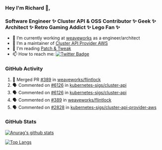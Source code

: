 ### Hey I'm Richard 👋, 

<h3 align="left">Software Engineer ✨ Cluster API & OSS Contributor ✨ Geek ✨ Architect ✨ Retro Gaming Addict ✨ Lego Fan ✨</h3>

- 🔭 I’m currently working at [weaveworks](https://github.com/weaveworks) as a engineer/architect
- 👯 I’m a maintainer of [Cluster API Provider AWS](https://github.com/kubernetes-sigs/cluster-api-provider-aws)
- 💬 I'm reading [Patch & Tweak](https://bjooks.com/products/patch-tweak-exploring-modular-synthesis)
- 📫 How to reach me: [![Twitter Badge](https://img.shields.io/badge/-@fruit_case-00acee?style=flat&logo=Twitter&logoColor=white)](https://twitter.com/intent/follow?screen_name=fruit_case "Follow on Twitter")

### GitHub Activity 

<!--START_SECTION:activity-->
1. 🎉 Merged PR [#389](https://github.com/weaveworks/flintlock/pull/389) in [weaveworks/flintlock](https://github.com/weaveworks/flintlock)
2. 🗣 Commented on [#6126](https://github.com/kubernetes-sigs/cluster-api/issues/6126) in [kubernetes-sigs/cluster-api](https://github.com/kubernetes-sigs/cluster-api)
3. 🗣 Commented on [#6126](https://github.com/kubernetes-sigs/cluster-api/issues/6126) in [kubernetes-sigs/cluster-api](https://github.com/kubernetes-sigs/cluster-api)
4. 🗣 Commented on [#389](https://github.com/weaveworks/flintlock/issues/389) in [weaveworks/flintlock](https://github.com/weaveworks/flintlock)
5. 🗣 Commented on [#2828](https://github.com/kubernetes-sigs/cluster-api-provider-aws/issues/2828) in [kubernetes-sigs/cluster-api-provider-aws](https://github.com/kubernetes-sigs/cluster-api-provider-aws)
<!--END_SECTION:activity-->

### GitHub Stats

[![Anurag's github stats](https://github-readme-stats.vercel.app/api?username=richardcase&count_private=true&show_icons=true)](https://github.com/anuraghazra/github-readme-stats)

[![Top Langs](https://github-readme-stats.vercel.app/api/top-langs/?username=richardcase&hide=html&layout=compact)](https://github.com/anuraghazra/github-readme-stats)
